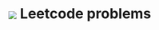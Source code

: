 <h1 align="center"><a href="https://auth.geeksforgeeks.org/user/https://auth.geeksforgeeks.org/user/codedevjk/" target="blank"><img align="center" src="https://upload.wikimedia.org/wikipedia/commons/1/19/LeetCode_logo_black.png" /></a>
Leetcode problems</h1>
<br/>
